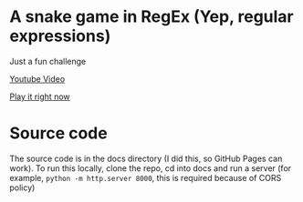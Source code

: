 # A snake game in RegEx (Yep, regular expressions)
Just a fun challenge

[Youtube Video](https://www.youtube.com/watch?v=qDx1UE1ME1k)

[Play it right now](http://challenges.infinitecoder.org/regex-snake/)

# Source code
The source code is in the docs directory (I did this, so GitHub Pages can work).
To run this locally, clone the repo, cd into docs and run a server (for example, `python -m http.server 8000`, this is required because of CORS policy)
